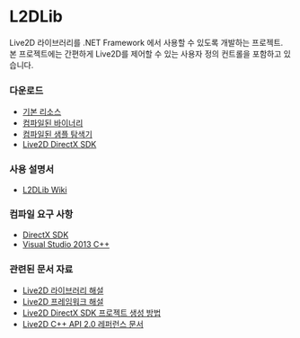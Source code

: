 # L2DLib
Live2D 라이브러리를 .NET Framework 에서 사용할 수 있도록 개발하는 프로젝트.  
본 프로젝트에는 간편하게 Live2D를 제어할 수 있는 사용자 정의 컨트롤을 포함하고 있습니다.

### 다운로드
* [기본 리소스](https://github.com/iodes/L2DLib/releases/download/1.0.0.0/Resources.zip)
* [컴파일된 바이너리](https://github.com/iodes/L2DLib/releases/download/1.0.0.0/L2DLib.zip)
* [컴파일된 샘플 탐색기](https://github.com/iodes/L2DLib/releases/download/1.0.0.0/L2DSample.zip)
* [Live2D DirectX SDK](https://github.com/iodes/L2DLib/releases/download/1.0.0.0/Live2D.DirectX.SDK.zip)

### 사용 설명서
* [L2DLib Wiki](https://github.com/iodes/L2DLib/wiki)

### 컴파일 요구 사항
* [DirectX SDK](https://www.microsoft.com/en-us/download/details.aspx?id=6812)
* [Visual Studio 2013 C++](https://www.visualstudio.com/ko/vs/older-downloads/)

### 관련된 문서 자료
* [Live2D 라이브러리 해설](http://sites.cybernoids.jp/cubism2/sdk_tutorial/live2d_library)
* [Live2D 프레임워크 해설](http://sites.cybernoids.jp/cubism2/sdk_tutorial/framework)
* [Live2D DirectX SDK 프로젝트 생성 방법](http://sites.cybernoids.jp/cubism2/sdk_tutorial/platform-setting/directx/createproject)
* [Live2D C++ API 2.0 레퍼런스 문서](http://doc.live2d.com/api/core/cpp2.0e/index.html)
